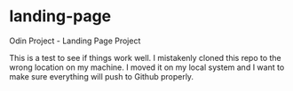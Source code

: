 # landing-page
Odin Project - Landing Page Project

This is a test to see if things work well. I mistakenly cloned this repo to the wrong location on my machine. I moved it on my local system and I want to make sure everything will push to Github properly.